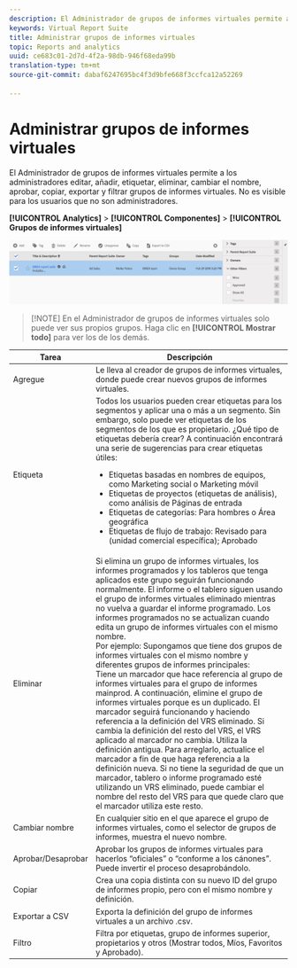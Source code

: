 ```yaml
---
description: El Administrador de grupos de informes virtuales permite a los administradores editar, añadir, etiquetar, eliminar, cambiar el nombre, aprobar, copiar, exportar y filtrar grupos de informes virtuales. No es visible para los usuarios que no son administradores.
keywords: Virtual Report Suite
title: Administrar grupos de informes virtuales
topic: Reports and analytics
uuid: ce683c01-2d7d-4f2a-98db-946f68eda99b
translation-type: tm+mt
source-git-commit: dabaf6247695bc4f3d9bfe668f3ccfca12a52269

---
```



# Administrar grupos de informes virtuales

El Administrador de grupos de informes virtuales permite a los administradores editar, añadir, etiquetar, eliminar, cambiar el nombre, aprobar, copiar, exportar y filtrar grupos de informes virtuales. No es visible para los usuarios que no son administradores.

**[!UICONTROL Analytics]** > **[!UICONTROL Componentes]** > **[!UICONTROL Grupos de informes virtuales]**

![](assets/vrs-manage.png)

>[!NOTE] En el Administrador de grupos de informes virtuales solo puede ver sus propios grupos. Haga clic en **[!UICONTROL Mostrar todo]** para ver los de los demás.

| Tarea | Descripción |
|--- |--- |
| Agregue | Le lleva al creador de grupos de informes virtuales, donde puede crear nuevos grupos de informes virtuales. |
| Etiqueta | Todos los usuarios pueden crear etiquetas para los segmentos y aplicar una o más a un segmento. Sin embargo, solo puede ver etiquetas de los segmentos de los que es propietario. ¿Qué tipo de etiquetas debería crear? A continuación encontrará una serie de sugerencias para crear etiquetas útiles:<ul><li>Etiquetas basadas en nombres de equipos, como Marketing social o Marketing móvil</li><li>Etiquetas de proyectos (etiquetas de análisis), como análisis de Páginas de entrada</li><li>Etiquetas de categorías: Para hombres o Área geográfica</li><li>Etiquetas de flujo de trabajo: Revisado para (unidad comercial específica); Aprobado</li></ul> |
| Eliminar | Si elimina un grupo de informes virtuales, los informes programados y los tableros que tenga aplicados este grupo seguirán funcionando normalmente. El informe o el tablero siguen usando el grupo de informes virtuales eliminado mientras no vuelva a guardar el informe programado.  Los informes programados no se actualizan cuando edita un grupo de informes virtuales con el mismo nombre.<br>Por ejemplo: Supongamos que tiene dos grupos de informes virtuales con el mismo nombre y diferentes grupos de informes principales:<br>Tiene un marcador que hace referencia al grupo de informes virtuales para el grupo de informes mainprod. A continuación, elimine el grupo de informes virtuales porque es un duplicado. El marcador seguirá funcionando y haciendo referencia a la definición del VRS eliminado. Si cambia la definición del resto del VRS, el VRS aplicado al marcador no cambia. Utiliza la definición antigua. Para arreglarlo, actualice el marcador a fin de que haga referencia a la definición nueva. Si no tiene la seguridad de que un marcador, tablero o informe programado esté utilizando un VRS eliminado, puede cambiar el nombre del resto del VRS para que quede claro que el marcador utiliza este resto. |
| Cambiar nombre | En cualquier sitio en el que aparece el grupo de informes virtuales, como el selector de grupos de informes, muestra el nuevo nombre. |
| Aprobar/Desaprobar | Aprobar los grupos de informes virtuales para hacerlos “oficiales” o “conforme a los cánones”. Puede invertir el proceso desaprobándolo. |
| Copiar | Crea una copia distinta con su nuevo ID del grupo de informes propio, pero con el mismo nombre y definición. |
| Exportar a CSV | Exporta la definición del grupo de informes virtuales a un archivo .csv. |
| Filtro | Filtra por etiquetas, grupo de informes superior, propietarios y otros (Mostrar todos, Míos, Favoritos y Aprobado). |
